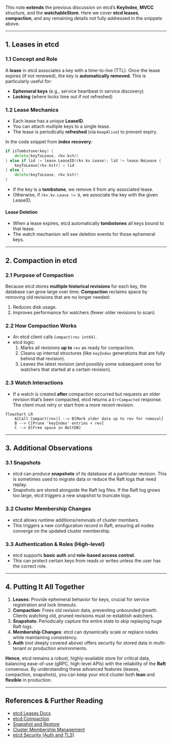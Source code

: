 This note **extends** the previous discussion on etcd’s **KeyIndex**, **MVCC** structure, and the **watchableStore**. Here we cover **etcd leases**, **compaction**, and any remaining details not fully addressed in the snippets above.

---
## 1. Leases in etcd
### 1.1 Concept and Role
A **lease** in etcd associates a key with a time-to-live (TTL). Once the lease expires (if not renewed), the key is **automatically removed**. This is particularly useful for:
- **Ephemeral keys** (e.g., service heartbeat in service discovery)
- **Locking** (where locks time out if not refreshed)

### 1.2 Lease Mechanics
- Each lease has a unique **LeaseID**.
- You can attach multiple keys to a single lease.
- The lease is periodically **refreshed** (via `KeepAlive`) to prevent expiry.

In the code snippet from **index recovery**:
```go
if isTombstone(key) {
    delete(keyToLease, rkv.kstr)
} else if lid := lease.LeaseID(rkv.kv.Lease); lid != lease.NoLease {
    keyToLease[rkv.kstr] = lid
} else {
    delete(keyToLease, rkv.kstr)
}
```
- If the key is a **tombstone**, we remove it from any associated lease.
- Otherwise, if `rkv.kv.Lease != 0`, we associate the key with the given LeaseID.

#### Lease Deletion
- When a lease expires, etcd automatically **tombstones** all keys bound to that lease.
- The watch mechanism will see deletion events for those ephemeral keys.

---

## 2. Compaction in etcd

### 2.1 Purpose of Compaction
Because etcd stores **multiple historical revisions** for each key, the database can grow large over time. **Compaction** reclaims space by removing old revisions that are no longer needed:
1. Reduces disk usage.
2. Improves performance for watchers (fewer older revisions to scan).

### 2.2 How Compaction Works
- An etcd client calls `Compact(rev int64)`.
- etcd logic:
  1. Marks all revisions **up to** `rev` as ready for compaction.
  2. Cleans up internal structures (like `keyIndex` generations that are fully behind that revision).
  3. Leaves the latest revision (and possibly some subsequent ones for watchers that started at a certain revision).

### 2.3 Watch Interactions
- If a watch is created **after** compaction occurred but requests an older revision that’s been compacted, etcd returns a `ErrCompacted` response. The client must retry or start from a more recent revision.

```mermaid
flowchart LR
    A[Call Compact(rev)] --> B[Mark older data up to rev for removal]
    B --> C[Prune 'keyIndex' entries < rev]
    C --> D[Free space in BoltDB]
```

---

## 3. Additional Observations

### 3.1 Snapshots
- etcd can produce **snapshots** of its database at a particular revision. This is sometimes used to migrate data or reduce the Raft logs that need replay.
- Snapshots are stored alongside the Raft log files. If the Raft log grows too large, etcd triggers a new snapshot to truncate logs.

### 3.2 Cluster Membership Changes
- etcd allows runtime additions/removals of cluster members.  
- This triggers a new configuration record in Raft, ensuring all nodes converge on the updated cluster membership.

### 3.3 Authentication & Roles (High-level)
- etcd supports **basic auth** and **role-based access control**.  
- This can protect certain keys from reads or writes unless the user has the correct role.

---

## 4. Putting It All Together

1. **Leases**: Provide ephemeral behavior for keys, crucial for service registration and lock timeouts.  
2. **Compaction**: Frees old revision data, preventing unbounded growth. Clients watching old, pruned revisions must re-establish watchers.  
3. **Snapshots**: Periodically capture the entire state to skip replaying huge Raft logs.  
4. **Membership Changes**: etcd can dynamically scale or replace nodes while maintaining consistency.  
5. **Auth** (not deeply covered above) offers security for stored data in multi-tenant or production environments.

**Hence**, etcd remains a robust, highly-available store for critical data, balancing ease-of-use (gRPC, high-level APIs) with the reliability of the **Raft** consensus. By understanding these advanced features (leases, compaction, snapshots), you can keep your etcd cluster both **lean** and **flexible** in production.

---

## References & Further Reading
- [etcd Leases Docs](https://etcd.io/docs/v3.5/learning/lease/)
- [etcd Compaction](https://etcd.io/docs/v3.5/op-guide/maintenance/#space-usage)  
- [Snapshot and Restore](https://etcd.io/docs/v3.5/op-guide/maintenance/#snapshot-backups)
- [Cluster Membership Management](https://etcd.io/docs/v3.5/op-guide/runtime-configuration/)  
- [etcd Security (Auth and TLS)](https://etcd.io/docs/v3.5/op-guide/authentication/)

```